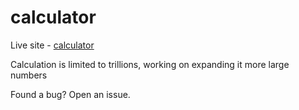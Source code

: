 # calculator

Live site - [calculator](https://jideotetic.github.io/calculator/)

Calculation is limited to trillions, working on expanding it more large numbers

Found a bug? Open an issue.
